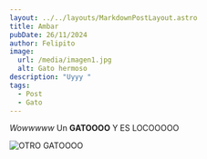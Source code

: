 ```yaml
---
layout: ../../layouts/MarkdownPostLayout.astro
title: Ambar
pubDate: 26/11/2024
author: Felipito
image:
  url: /media/imagen1.jpg
  alt: Gato hermoso
description: "Uyyy "
tags:
  - Post
  - Gato
---
```

*Wowwwww* Un **GATOOOO** Y ES LOCOOOOO

![OTRO GATOOOO](/media/contrapicada.jpg)
